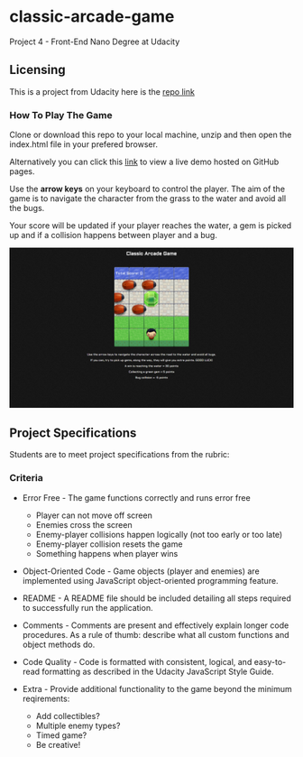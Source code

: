 # classic-arcade-game

Project 4 - Front-End Nano Degree at Udacity

## Licensing

This is a project from Udacity here is the [repo link](https://github.com/udacity/frontend-nanodegree-arcade-game)

### How To Play The Game

Clone or download this repo to your local machine, unzip and then open the index.html file in your prefered browser.

Alternatively you can click this [link](https://foxystoat.github.io/classic-arcade-game/) to view a live demo hosted on GitHub pages.

Use the **arrow keys** on your keyboard to control the player.
The aim of the game is to navigate the character from the grass to the water and avoid all the bugs.

Your score will be updated if your player reaches the water, a gem is picked up and if a collision happens between player and a bug.

![screenshot of finished game](images/screenshot-finished-game.png "screenshot of finished game") 

## Project Specifications

Students are to meet project specifications from the rubric:

### Criteria

* Error Free - The game functions correctly and runs error free
	- Player can not move off screen
	- Enemies cross the screen
	- Enemy-player collisions happen logically (not too early or too late)
	- Enemy-player collision resets the game
	- Something happens when player wins

* Object-Oriented Code - Game objects (player and enemies) are implemented using JavaScript object-oriented programming feature.

* README - A README file should be included detailing all steps required to successfully run the application.

* Comments - Comments are present and effectively explain longer code procedures.  As a rule of thumb: describe what all custom functions and object methods do.

* Code Quality - Code is formatted with consistent, logical, and easy-to-read formatting as described in the Udacity JavaScript Style Guide.

* Extra - Provide additional functionality to the game beyond the minimum reqirements:
	- Add collectibles?
	- Multiple enemy types?
	- Timed game?
	- Be creative!